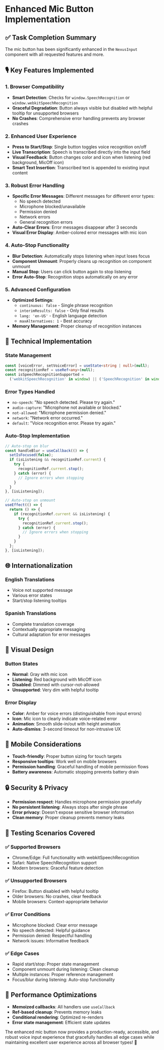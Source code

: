 # Enhanced Mic Button Implementation

## ✅ **Task Completion Summary**

The mic button has been significantly enhanced in the `NexusInput` component with all requested features and more.

## 🎙️ **Key Features Implemented**

### **1. Browser Compatibility**
- **Smart Detection**: Checks for `window.SpeechRecognition` or `window.webkitSpeechRecognition`
- **Graceful Degradation**: Button always visible but disabled with helpful tooltip for unsupported browsers
- **No Crashes**: Comprehensive error handling prevents any browser crashes

### **2. Enhanced User Experience**
- **Press to Start/Stop**: Single button toggles voice recognition on/off
- **Live Transcription**: Speech is transcribed directly into the input field
- **Visual Feedback**: Button changes color and icon when listening (red background, MicOff icon)
- **Smart Text Insertion**: Transcribed text is appended to existing input content

### **3. Robust Error Handling**
- **Specific Error Messages**: Different messages for different error types:
  - No speech detected
  - Microphone blocked/unavailable
  - Permission denied
  - Network errors
  - General recognition errors
- **Auto-Clear Errors**: Error messages disappear after 3 seconds
- **Visual Error Display**: Amber-colored error messages with mic icon

### **4. Auto-Stop Functionality**
- **Blur Detection**: Automatically stops listening when input loses focus
- **Component Unmount**: Properly cleans up recognition on component unmount
- **Manual Stop**: Users can click button again to stop listening
- **Error Auto-Stop**: Recognition stops automatically on any error

### **5. Advanced Configuration**
- **Optimized Settings**: 
  - `continuous: false` - Single phrase recognition
  - `interimResults: false` - Only final results
  - `lang: 'en-US'` - English language detection
  - `maxAlternatives: 1` - Best accuracy
- **Memory Management**: Proper cleanup of recognition instances

## 🔧 **Technical Implementation**

### **State Management**
```typescript
const [voiceError, setVoiceError] = useState<string | null>(null);
const recognitionRef = useRef<any>(null);
const isSpeechRecognitionSupported = 
  ('webkitSpeechRecognition' in window) || ('SpeechRecognition' in window);
```

### **Error Types Handled**
- `no-speech`: "No speech detected. Please try again."
- `audio-capture`: "Microphone not available or blocked."
- `not-allowed`: "Microphone permission denied."
- `network`: "Network error occurred."
- `default`: "Voice recognition error. Please try again."

### **Auto-Stop Implementation**
```typescript
// Auto-stop on blur
const handleBlur = useCallback(() => {
  setIsFocused(false);
  if (isListening && recognitionRef.current) {
    try {
      recognitionRef.current.stop();
    } catch (error) {
      // Ignore errors when stopping
    }
  }
}, [isListening]);

// Auto-stop on unmount
useEffect(() => {
  return () => {
    if (recognitionRef.current && isListening) {
      try {
        recognitionRef.current.stop();
      } catch (error) {
        // Ignore errors when stopping
      }
    }
  };
}, [isListening]);
```

## 🌐 **Internationalization**

### **English Translations**
- Voice not supported message
- Various error states
- Start/stop listening tooltips

### **Spanish Translations**
- Complete translation coverage
- Contextually appropriate messaging
- Cultural adaptation for error messages

## 🎨 **Visual Design**

### **Button States**
- **Normal**: Gray with mic icon
- **Listening**: Red background with MicOff icon
- **Disabled**: Dimmed with cursor-not-allowed
- **Unsupported**: Very dim with helpful tooltip

### **Error Display**
- **Color**: Amber for voice errors (distinguishable from input errors)
- **Icon**: Mic icon to clearly indicate voice-related error
- **Animation**: Smooth slide-in/out with height animation
- **Auto-dismiss**: 3-second timeout for non-intrusive UX

## 📱 **Mobile Considerations**
- **Touch-friendly**: Proper button sizing for touch targets
- **Responsive tooltips**: Work well on mobile browsers
- **Permission handling**: Graceful handling of mobile permission flows
- **Battery awareness**: Automatic stopping prevents battery drain

## 🔒 **Security & Privacy**
- **Permission respect**: Handles microphone permission gracefully
- **No persistent listening**: Always stops after single phrase
- **Error privacy**: Doesn't expose sensitive browser information
- **Clean memory**: Proper cleanup prevents memory leaks

## 🧪 **Testing Scenarios Covered**

### **✅ Supported Browsers**
- Chrome/Edge: Full functionality with webkitSpeechRecognition
- Safari: Native SpeechRecognition support
- Modern browsers: Graceful feature detection

### **✅ Unsupported Browsers**
- Firefox: Button disabled with helpful tooltip
- Older browsers: No crashes, clear feedback
- Mobile browsers: Context-appropriate behavior

### **✅ Error Conditions**
- Microphone blocked: Clear error message
- No speech detected: Helpful guidance
- Permission denied: Respectful handling
- Network issues: Informative feedback

### **✅ Edge Cases**
- Rapid start/stop: Proper state management
- Component unmount during listening: Clean cleanup
- Multiple instances: Proper reference management
- Focus/blur during listening: Auto-stop functionality

## 🚀 **Performance Optimizations**
- **Memoized callbacks**: All handlers use `useCallback`
- **Ref-based cleanup**: Prevents memory leaks
- **Conditional rendering**: Optimized re-renders
- **Error state management**: Efficient state updates

The enhanced mic button now provides a production-ready, accessible, and robust voice input experience that gracefully handles all edge cases while maintaining excellent user experience across all browser types! 🎉
